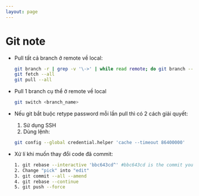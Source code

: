 ```yaml
---
layout: page
---
```


# Git note
- Pull tất cả branch ở remote về local:

    ```bash
    git branch -r | grep -v '\->' | while read remote; do git branch --track "${remote#origin/}" "$remote"; done
    git fetch --all
    git pull --all
    ```

- Pull 1 branch cụ thể ở remote về local

    ```bash
    git switch <branch_name>
    ```

- Nếu git bắt buộc retype password mỗi lần pull thì có 2 cách giải quyết:
    1. Sử dụng SSH
    2. Dùng lệnh:

    ```bash
    git config --global credential.helper 'cache --timeout 86400000'
    ```

- Xử lí khi muốn thay đổi code đã commit:

    ```bash
    1. git rebase --interactive 'bbc643cd^' #bbc643cd is the commit you want to modify
    2. Change "pick" into "edit"
    3. git commit --all --amend
    4. git rebase --continue
    5. git push --force
    ```